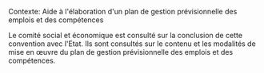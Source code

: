 Contexte: Aide à l'élaboration d'un plan de gestion prévisionnelle  des emplois et des compétences

Le comité social et économique est consulté sur la conclusion de cette convention avec l'Etat. Ils sont consultés sur le contenu et les modalités de mise en œuvre du plan de gestion prévisionnelle des emplois et des compétences.